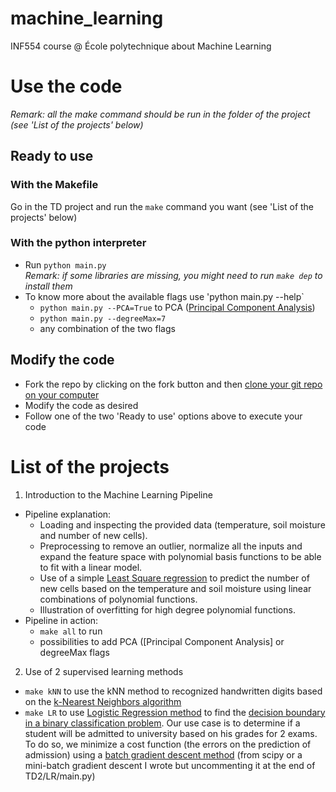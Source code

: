 # machine_learning
INF554 course @ École polytechnique about Machine Learning

# Use the code
_Remark: all the make command should be run in the folder of the project (see 'List of the projects' below)_
## Ready to use
### With the Makefile
Go in the TD project and run the `make` command you want (see 'List of the projects' below)

### With the python interpreter
* Run `python main.py`</br>
 _Remark: if some libraries are missing, you might need to run `make dep` to install them_
* To know more about the available flags use 'python main.py --help`
  * `python main.py --PCA=True` to PCA ([Principal Component Analysis](https://en.wikipedia.org/wiki/Principal_component_analysis))
  * `python main.py --degreeMax=7`
  * any combination of the two flags
  
## Modify the code
* Fork the repo by clicking on the fork button and then [clone your git repo on your computer](https://help.github.com/articles/cloning-a-repository/)
* Modify the code as desired
* Follow one of the two 'Ready to use' options above to execute your code

# List of the projects
1. Introduction to the Machine Learning Pipeline
* Pipeline explanation:
  * Loading and inspecting the provided data (temperature, soil moisture and number of new cells). 
  * Preprocessing to remove an outlier, normalize all the inputs and expand the feature space with polynomial basis functions to be able to fit with a linear model.
  * Use of a simple [Least Square regression](https://en.wikipedia.org/wiki/Linear_least_squares) to predict the number of new cells based on the temperature and soil moisture using linear combinations of polynomial functions. 
  * Illustration of overfitting for high degree polynomial functions.
* Pipeline in action:
  * `make all` to run
  * possibilities to add PCA ([Principal Component Analysis] or degreeMax flags

2. Use of 2 supervised learning methods
* `make kNN` to use the kNN method to recognized handwritten digits based on the [k-Nearest Neighbors algorithm](https://en.wikipedia.org/wiki/K-nearest_neighbors_algorithm)
* `make LR` to use [Logistic Regression method](https://en.wikipedia.org/wiki/Logistic_regression) to find the [decision boundary in a binary classification problem](https://en.wikipedia.org/wiki/Decision_boundary). Our use case is to determine if a student will be admitted to university based on his grades for 2 exams. To do so, we minimize a cost function (the errors on the prediction of admission) using a [batch gradient descent method](https://en.wikipedia.org/wiki/Gradient_descent) (from scipy or a mini-batch gradient descent I wrote but uncommenting it at the end of TD2/LR/main.py)
